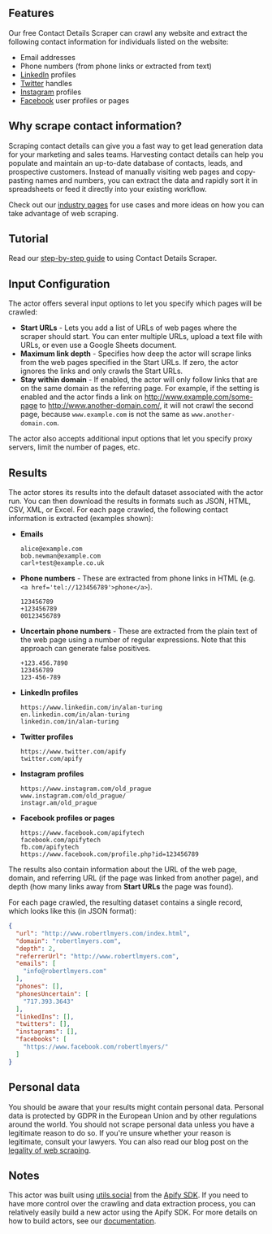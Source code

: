 ## Features

Our free Contact Details Scraper can crawl any website and extract the following contact information for individuals listed on the website:

- Email addresses
- Phone numbers (from phone links or extracted from text)
- [LinkedIn](https://www.linkedin.com/) profiles
- [Twitter](https://twitter.com/) handles
- [Instagram](https://www.instagram.com/) profiles
- [Facebook](https://www.facebook.com/) user profiles or pages

## Why scrape contact information?
Scraping contact details can give you a fast way to get lead generation data for your marketing and sales teams. Harvesting contact details can help you populate and maintain an up-to-date database of contacts, leads, and prospective customers. Instead of manually visiting web pages and copy-pasting names and numbers, you can extract the data and rapidly sort it in spreadsheets or feed it directly into your existing workflow.

Check out our [industry pages](https://apify.com/industries/marketing-and-media) for use cases and more ideas on how you can take advantage of web scraping.

## Tutorial
Read our [step-by-step guide](https://blog.apify.com/contact-information-scraper-7104cb0df25e/) to using Contact Details Scraper.

## Input Configuration
The actor offers several input options to let you specify which pages will be crawled:

- **Start URLs** - Lets you add a list of URLs of web pages where the scraper should start. You can enter multiple URLs, upload a text file with URLs, or even use a Google Sheets document. 
- **Maximum link depth** - Specifies how deep the actor will scrape links from the web pages specified in the Start URLs. If zero, the actor ignores the links and only crawls the Start URLs.
- **Stay within domain** - If enabled, the actor will only follow links that are on the same domain as the referring page. For example, if the setting is enabled and the actor finds a link on http://www.example.com/some-page to http://www.another-domain.com/, it will not crawl the second page, because `www.example.com` is not the same as `www.another-domain.com`.

The actor also accepts additional input options that let you specify proxy servers, limit the number of pages, etc.

## Results
The actor stores its results into the default dataset associated with the actor run. You can then download the results in formats such as JSON, HTML, CSV, XML, or Excel. For each page crawled, the following contact information is extracted (examples shown):

- **Emails**
  ```
  alice@example.com
  bob.newman@example.com
  carl+test@example.co.uk
  ```
- **Phone numbers** - These are extracted from phone links in HTML (e.g. `<a href='tel://123456789'>phone</a>`).
  ```
  123456789
  +123456789
  00123456789
  ```
- **Uncertain phone numbers** - These are extracted from the plain text of the web page using a number of regular expressions. Note that this approach can generate false positives.
  ```
  +123.456.7890
  123456789
  123-456-789
  ```
- **LinkedIn profiles**
  ```
  https://www.linkedin.com/in/alan-turing
  en.linkedin.com/in/alan-turing
  linkedin.com/in/alan-turing
  ```
- **Twitter profiles**
  ```
  https://www.twitter.com/apify
  twitter.com/apify
  ```
- **Instagram profiles**
  ```
  https://www.instagram.com/old_prague
  www.instagram.com/old_prague/
  instagr.am/old_prague
  ```
- **Facebook profiles or pages**
  ```
  https://www.facebook.com/apifytech
  facebook.com/apifytech
  fb.com/apifytech
  https://www.facebook.com/profile.php?id=123456789
  ```

The results also contain information about the URL of the web page, domain, and referring URL (if the page was linked from another page), and depth (how many links away from **Start URLs** the page was found).

For each page crawled, the resulting dataset contains a single record, which looks like this (in JSON format):

```json
{
  "url": "http://www.robertlmyers.com/index.html",
  "domain": "robertlmyers.com",
  "depth": 2,
  "referrerUrl": "http://www.robertlmyers.com",
  "emails": [
    "info@robertlmyers.com"
  ],
  "phones": [],
  "phonesUncertain": [
    "717.393.3643"
  ],
  "linkedIns": [],
  "twitters": [],
  "instagrams": [],
  "facebooks": [
    "https://www.facebook.com/robertlmyers/"
  ]
}
```
## Personal data
You should be aware that your results might contain personal data. Personal data is protected by GDPR in the European Union and by other regulations around the world. You should not scrape personal data unless you have a legitimate reason to do so. If you're unsure whether your reason is legitimate, consult your lawyers. You can also read our blog post on the [legality of web scraping](https://blog.apify.com/is-web-scraping-legal/).

## Notes
This actor was built using [utils.social](https://sdk.apify.com/docs/api/social) from the [Apify SDK](https://sdk.apify.com). If you need to have more control over the crawling and data extraction process, you can relatively easily build a new actor using the Apify SDK. For more details on how to build actors, see our [documentation](https://apify.com/docs).

